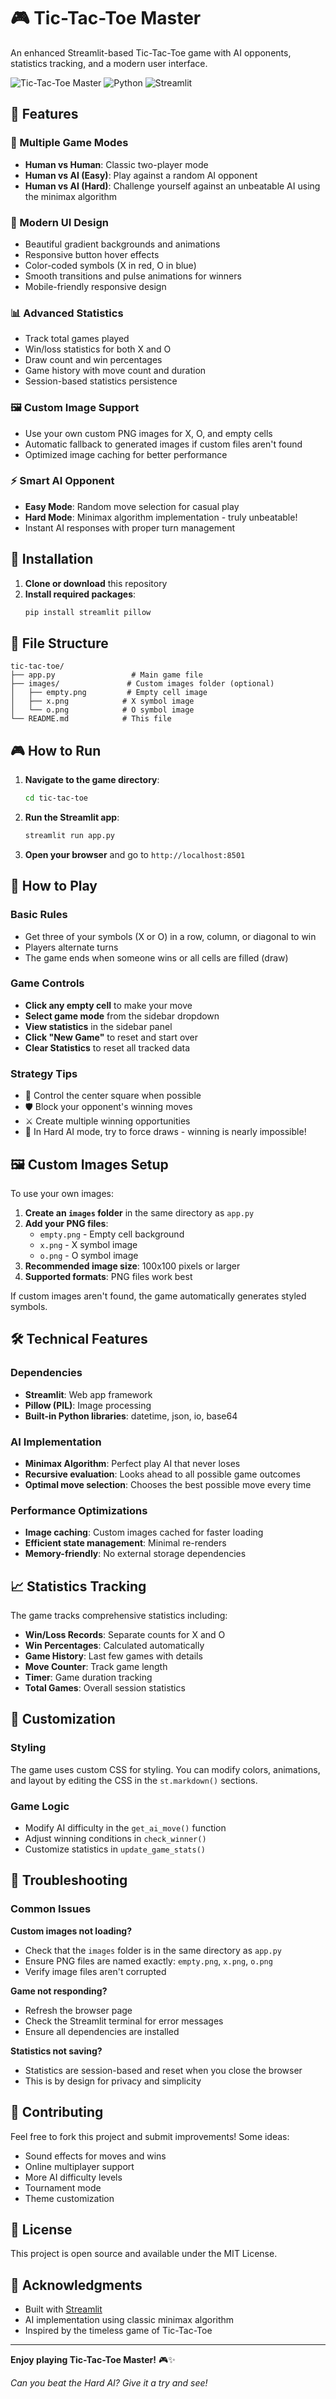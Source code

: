 # 🎮 Tic-Tac-Toe Master

An enhanced Streamlit-based Tic-Tac-Toe game with AI opponents, statistics tracking, and a modern user interface.

![Tic-Tac-Toe Master](https://img.shields.io/badge/Game-Tic--Tac--Toe-blue?style=for-the-badge)
![Python](https://img.shields.io/badge/Python-3.7+-green?style=for-the-badge)
![Streamlit](https://img.shields.io/badge/Streamlit-Latest-red?style=for-the-badge)

## 🌟 Features

### 🎯 Multiple Game Modes
- **Human vs Human**: Classic two-player mode
- **Human vs AI (Easy)**: Play against a random AI opponent
- **Human vs AI (Hard)**: Challenge yourself against an unbeatable AI using the minimax algorithm

### 🎨 Modern UI Design
- Beautiful gradient backgrounds and animations
- Responsive button hover effects
- Color-coded symbols (X in red, O in blue)
- Smooth transitions and pulse animations for winners
- Mobile-friendly responsive design

### 📊 Advanced Statistics
- Track total games played
- Win/loss statistics for both X and O
- Draw count and win percentages
- Game history with move count and duration
- Session-based statistics persistence

### 🖼️ Custom Image Support
- Use your own custom PNG images for X, O, and empty cells
- Automatic fallback to generated images if custom files aren't found
- Optimized image caching for better performance

### ⚡ Smart AI Opponent
- **Easy Mode**: Random move selection for casual play
- **Hard Mode**: Minimax algorithm implementation - truly unbeatable!
- Instant AI responses with proper turn management

## 🚀 Installation

1. **Clone or download** this repository
2. **Install required packages**:
   ```bash
   pip install streamlit pillow
   ```

## 📁 File Structure

```
tic-tac-toe/
├── app.py                 # Main game file
├── images/               # Custom images folder (optional)
│   ├── empty.png         # Empty cell image
│   ├── x.png            # X symbol image
│   └── o.png            # O symbol image
└── README.md            # This file
```

## 🎮 How to Run

1. **Navigate to the game directory**:
   ```bash
   cd tic-tac-toe
   ```

2. **Run the Streamlit app**:
   ```bash
   streamlit run app.py
   ```

3. **Open your browser** and go to `http://localhost:8501`

## 🎲 How to Play

### Basic Rules
- Get three of your symbols (X or O) in a row, column, or diagonal to win
- Players alternate turns
- The game ends when someone wins or all cells are filled (draw)

### Game Controls
- **Click any empty cell** to make your move
- **Select game mode** from the sidebar dropdown
- **View statistics** in the sidebar panel
- **Click "New Game"** to reset and start over
- **Clear Statistics** to reset all tracked data

### Strategy Tips
- 🎯 Control the center square when possible
- 🛡️ Block your opponent's winning moves
- ⚔️ Create multiple winning opportunities
- 🧠 In Hard AI mode, try to force draws - winning is nearly impossible!

## 🖼️ Custom Images Setup

To use your own images:

1. **Create an `images` folder** in the same directory as `app.py`
2. **Add your PNG files**:
   - `empty.png` - Empty cell background
   - `x.png` - X symbol image
   - `o.png` - O symbol image
3. **Recommended image size**: 100x100 pixels or larger
4. **Supported formats**: PNG files work best

If custom images aren't found, the game automatically generates styled symbols.

## 🛠️ Technical Features

### Dependencies
- **Streamlit**: Web app framework
- **Pillow (PIL)**: Image processing
- **Built-in Python libraries**: datetime, json, io, base64

### AI Implementation
- **Minimax Algorithm**: Perfect play AI that never loses
- **Recursive evaluation**: Looks ahead to all possible game outcomes
- **Optimal move selection**: Chooses the best possible move every time

### Performance Optimizations
- **Image caching**: Custom images cached for faster loading
- **Efficient state management**: Minimal re-renders
- **Memory-friendly**: No external storage dependencies

## 📈 Statistics Tracking

The game tracks comprehensive statistics including:
- **Win/Loss Records**: Separate counts for X and O
- **Win Percentages**: Calculated automatically
- **Game History**: Last few games with details
- **Move Counter**: Track game length
- **Timer**: Game duration tracking
- **Total Games**: Overall session statistics

## 🎨 Customization

### Styling
The game uses custom CSS for styling. You can modify colors, animations, and layout by editing the CSS in the `st.markdown()` sections.

### Game Logic
- Modify AI difficulty in the `get_ai_move()` function
- Adjust winning conditions in `check_winner()`
- Customize statistics in `update_game_stats()`

## 🐛 Troubleshooting

### Common Issues

**Custom images not loading?**
- Check that the `images` folder is in the same directory as `app.py`
- Ensure PNG files are named exactly: `empty.png`, `x.png`, `o.png`
- Verify image files aren't corrupted

**Game not responding?**
- Refresh the browser page
- Check the Streamlit terminal for error messages
- Ensure all dependencies are installed

**Statistics not saving?**
- Statistics are session-based and reset when you close the browser
- This is by design for privacy and simplicity

## 🤝 Contributing

Feel free to fork this project and submit improvements! Some ideas:
- Sound effects for moves and wins
- Online multiplayer support
- More AI difficulty levels
- Tournament mode
- Theme customization

## 📄 License

This project is open source and available under the MIT License.

## 🙏 Acknowledgments

- Built with [Streamlit](https://streamlit.io/)
- AI implementation using classic minimax algorithm
- Inspired by the timeless game of Tic-Tac-Toe

---

**Enjoy playing Tic-Tac-Toe Master!** 🎮✨

*Can you beat the Hard AI? Give it a try and see!*
